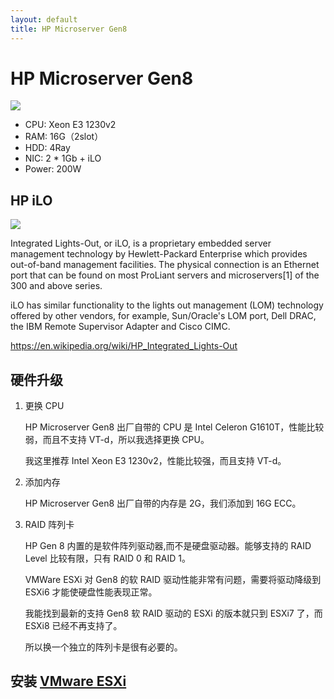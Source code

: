 ```yaml
---
layout: default
title: HP Microserver Gen8
---
```


# HP Microserver Gen8

![](https://rabbit-note.com/wp-content/uploads/2019/08/MicroServerGen8.jpg)

+ CPU: Xeon E3 1230v2
+ RAM: 16G（2slot）
+ HDD: 4Ray
+ NIC: 2 * 1Gb + iLO
+ Power: 200W

## HP iLO

![](https://www.storagereview.com/wp-content/uploads/2019/05/StorageReview-HP-iLO.jpg)

Integrated Lights-Out, or iLO, is a proprietary embedded server management technology by Hewlett-Packard Enterprise which provides out-of-band management facilities. The physical connection is an Ethernet port that can be found on most ProLiant servers and microservers[1] of the 300 and above series.

iLO has similar functionality to the lights out management (LOM) technology offered by other vendors, for example, Sun/Oracle's LOM port, Dell DRAC, the IBM Remote Supervisor Adapter and Cisco CIMC.

<https://en.wikipedia.org/wiki/HP_Integrated_Lights-Out>

## 硬件升级

1. 更换 CPU

    HP Microserver Gen8 出厂自带的 CPU 是 Intel Celeron G1610T，性能比较弱，而且不支持 VT-d，所以我选择更换 CPU。

    我这里推荐 Intel Xeon E3 1230v2，性能比较强，而且支持 VT-d。

2. 添加内存

    HP Microserver Gen8 出厂自带的内存是 2G，我们添加到 16G ECC。

3. RAID 阵列卡

    HP Gen 8 内置的是软件阵列驱动器,而不是硬盘驱动器。能够支持的 RAID Level 比较有限，只有 RAID 0 和 RAID 1。

    VMWare ESXi 对 Gen8 的软 RAID 驱动性能非常有问题，需要将驱动降级到 ESXi6 才能使硬盘性能表现正常。

    我能找到最新的支持 Gen8 软 RAID 驱动的 ESXi 的版本就只到 ESXi7 了，而 ESXi8 已经不再支持了。

    所以换一个独立的阵列卡是很有必要的。

## 安装 [VMware ESXi](vmware/esxi)